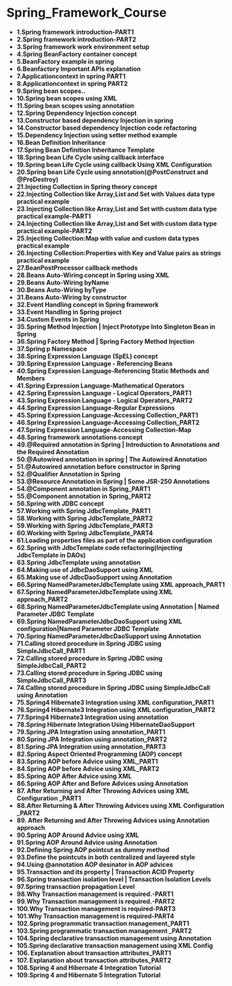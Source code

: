 # Spring_Framework_Course

* **1.Spring framework introduction-PART1**
* **2.Spring framework introduction-PART2**
* **3.Spring framework work environment setup**
* **4.Spring BeanFactory container concept**
* **5.BeanFactory example in spring**
* **6.Beanfactory Important APIs explanation**
* **7.Applicationcontext in spring PART1**
* **8.Applicationcontext in spring PART2**
* **9.Spring bean scopes..**
* **10.Spring bean scopes using XML**
* **11.Spring bean scopes using annotation**
* **12.Spring Dependency Injection concept**
* **13.Constructor based dependency Injection in spring**
* **14.Constructor based dependency Injection code refactoring**
* **15.Dependency Injection using setter method example**
* **16.Bean Definition Inheritance**
* **17.Spring Bean Definition Inheritance Template**
* **18.Spring bean Life Cycle using callback interface**
* **19.Spring bean Life Cycle using callback Using XML Configuration**
* **20.Spring bean Life Cycle using annotation(@PostConstruct and @PreDestroy)**
* **21.Injecting Collection in Spring theory concept**
* **22.Injecting Collection like Array,List and Set with Values data type practical example**
* **23.Injecting Collection like Array,List and Set with custom data type practical example-PART1**
* **24.Injecting Collection like Array,List and Set with custom data type practical example-PART2**
* **25.Injecting Collection:Map with value and custom data types practical example**
* **26.Injecting Collection:Properties with Key and Value pairs as strings practical example**
* **27.BeanPostProcessor callback methods**
* **28.Beans Auto-Wiring concept in Spring using XML**
* **29.Beans Auto-Wiring byName**
* **30.Beans Auto-Wiring byType**
* **31.Beans Auto-Wiring by constructor**
* **32.Event Handling concept in Spring framework**
* **33.Event Handling in Spring project**
* **34.Custom Events in Spring**
* **35.Spring Method Injection | Inject Prototype Into Singleton Bean in Spring**
* **36.Spring Factory Method | Spring Factory Method Injection**
* **37.Spring p Namespace**
* **38.Spring Expression Language (SpEL) concept**
* **39.Spring Expression Language - Referencing Beans**
* **40.Spring Expression Language-Referencing Static Methods and Members**
* **41.Spring Expression Language-Mathematical Operators**
* **42.Spring Expression Language - Logical Operators_PART1**
* **43.Spring Expression Language - Logical Operators_PART2**
* **44.Spring Expression Language-Regular Expressions**
* **45.Spring Expression Language-Accessing Collection_PART1**
* **46.Spring Expression Language-Accessing Collection_PART2**
* **47.Spring Expression Language-Accessing Collection-Map**
* **48.Spring framework annotations concept**
* **49.@Required annotation in Spring | Introduction to Annotations and the Required Annotation**
* **50.@Autowired annotation in spring | The Autowired Annotation**
* **51.@Autowired annotation before constructor in Spring**
* **52.@Qualifier Annotation in Spring**
* **53.@Resource Annotation in Spring | Some JSR-250 Annotations**
* **54.@Component annotation in Spring_PART1**
* **55.@Component annotation in Spring_PART2**
* **56.Spring with JDBC concept**
* **57.Working with Spring JdbcTemplate_PART1**
* **58.Working with Spring JdbcTemplate_PART2**
* **59.Working with Spring JdbcTemplate_PART3**
* **60.Working with Spring JdbcTemplate_PART4**
* **61.Loading properties files as part of the application configuration**
* **62.Spring with JdbcTemplate code refactoring(Injecting JdbcTemplate in DAOs)**
* **63.Spring JdbcTemplate using annotation**
* **64.Making use of JdbcDaoSupport using XML**
* **65.Making use of JdbcDaoSupport using Annotation**
* **66.Spring NamedParameterJdbcTemplate using XML approach_PART1**
* **67.Spring NamedParameterJdbcTemplate using XML approach_PART2**
* **68.Spring NamedParameterJdbcTemplate using Annotation | Named Parameter JDBC Template**
* **69.Spring NamedParameterJdbcDaoSupport using XML configuration|Named Parameter JDBC Template**
* **70.Spring NamedParameterJdbcDaoSupport using Annotation**
* **71.Calling stored procedure in Spring JDBC using SimpleJdbcCall_PART1**
* **72.Calling stored procedure in Spring JDBC using SimpleJdbcCall_PART2**
* **73.Calling stored procedure in Spring JDBC using SimpleJdbcCall_PART3**
* **74.Calling stored procedure in Spring JDBC using SimpleJdbcCall using Annotation**
* **75.Spring4 Hibernate3 Integration using XML configuration_PART1**
* **76.Spring4 Hibernate3 Integration using XML configuration_PART2**
* **77.Spring4 Hibernate3 Integration using annotation**
* **78.Spring Hibernate Integration Using HibernateDaoSupport**
* **79.Spring JPA Integration using annotation_PART1**
* **80.Spring JPA Integration using annotation_PART2**
* **81.Spring JPA Integration using annotation_PART3**
* **82.Spring Aspect Oriented Programming (AOP) concept**
* **83.Spring AOP before Advice using XML_PART1**
* **84.Spring AOP before Advice using XML_PART2**
* **85.Spring AOP After Advice using XML**
* **86.Spring AOP After and Before Advices using Annotation**
* **87. After Returning and After Throwing Advices using XML Configuration _PART1**
* **88.After Returning & After Throwing Advices using XML Configuration _PART2**
* **89. After Returning and After Throwing Advices using Annotation approach**
* **90.Spring AOP Around Advice using XML**
* **91.Spring AOP Around Advice using Annotation**
* **92.Defining Spring AOP pointcut as dummy method**
* **93.Define the pointcuts in both centralized and layered style**
* **94.Using @annotation AOP desinator in AOP advices**
* **95.Transaction and its property | Transaction ACID Property**
* **96.Spring transaction isolation level | Transaction Isolation Levels**
* **97.Spring transaction propagation Level**
* **98.Why Transaction management is required.-PART1**
* **99.Why Transaction management is required.-PART2**
* **100.Why Transaction management is required-PART3**
* **101.Why Transaction management is required-PART4**
* **102.Spring programmatic transaction management_PART1**
* **103.Spring programmatic transaction management _PART2**
* **104.Spring declarative transaction management using Annotation**
* **105.Spring declarative transaction management using XML Config**
* **106. Explanation about transaction attributes_PART1**
* **107. Explanation about transaction attributes_PART2**
* **108.Spring 4 and Hibernate 4 Integration Tutorial**
* **109.Spring 4 and Hibernate 5 Integration Tutorial**
